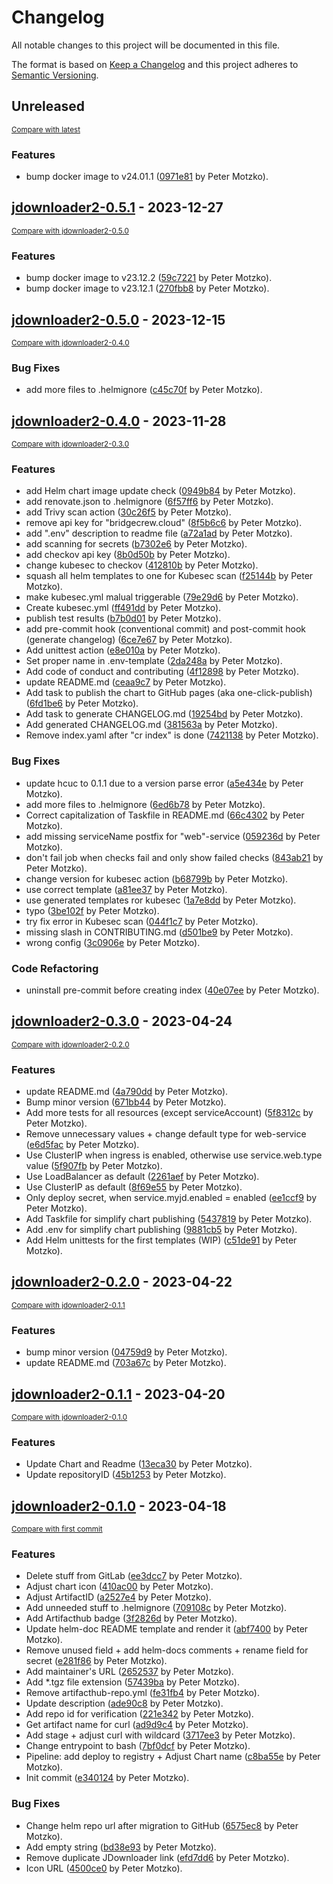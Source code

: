 # Changelog

All notable changes to this project will be documented in this file.

The format is based on [Keep a Changelog](http://keepachangelog.com/en/1.0.0/)
and this project adheres to [Semantic Versioning](http://semver.org/spec/v2.0.0.html).

<!-- insertion marker -->
## Unreleased

<small>[Compare with latest](https://github.com/pmoscode-helm/jdownloader2/compare/jdownloader2-0.5.1...HEAD)</small>

### Features

- bump docker image to v24.01.1 ([0971e81](https://github.com/pmoscode-helm/jdownloader2/commit/0971e81bcef06ad58d42df9ce24affda46a33811) by Peter Motzko).

<!-- insertion marker -->
## [jdownloader2-0.5.1](https://github.com/pmoscode-helm/jdownloader2/releases/tag/jdownloader2-0.5.1) - 2023-12-27

<small>[Compare with jdownloader2-0.5.0](https://github.com/pmoscode-helm/jdownloader2/compare/jdownloader2-0.5.0...jdownloader2-0.5.1)</small>

### Features

- bump docker image to v23.12.2 ([59c7221](https://github.com/pmoscode-helm/jdownloader2/commit/59c7221fd598d5d0769388cae8bf335ceb0c4089) by Peter Motzko).
- bump docker image to v23.12.1 ([270fbb8](https://github.com/pmoscode-helm/jdownloader2/commit/270fbb8ef50af852a1598425ca48fe4cba0e33ed) by Peter Motzko).

## [jdownloader2-0.5.0](https://github.com/pmoscode-helm/jdownloader2/releases/tag/jdownloader2-0.5.0) - 2023-12-15

<small>[Compare with jdownloader2-0.4.0](https://github.com/pmoscode-helm/jdownloader2/compare/jdownloader2-0.4.0...jdownloader2-0.5.0)</small>

### Bug Fixes

- add more files to .helmignore ([c45c70f](https://github.com/pmoscode-helm/jdownloader2/commit/c45c70feac262b0440a39d71940e7194eab7a559) by Peter Motzko).

## [jdownloader2-0.4.0](https://github.com/pmoscode-helm/jdownloader2/releases/tag/jdownloader2-0.4.0) - 2023-11-28

<small>[Compare with jdownloader2-0.3.0](https://github.com/pmoscode-helm/jdownloader2/compare/jdownloader2-0.3.0...jdownloader2-0.4.0)</small>

### Features

- add Helm chart image update check ([0949b84](https://github.com/pmoscode-helm/jdownloader2/commit/0949b84aff5a3c30823bbf4598c761cf9582344c) by Peter Motzko).
- add renovate.json to .helmignore ([6f57ff6](https://github.com/pmoscode-helm/jdownloader2/commit/6f57ff61bdb549b366914ee5a8d595f9c2545c57) by Peter Motzko).
- add Trivy scan action ([30c26f5](https://github.com/pmoscode-helm/jdownloader2/commit/30c26f54fb77920de97a78e5a14c4e59a1ccf5a6) by Peter Motzko).
- remove api key for "bridgecrew.cloud" ([8f5b6c6](https://github.com/pmoscode-helm/jdownloader2/commit/8f5b6c6b844eb6904e3d2a41fe12010ad5c35483) by Peter Motzko).
- add ".env" description to readme file ([a72a1ad](https://github.com/pmoscode-helm/jdownloader2/commit/a72a1ad8c9b8f667d35aed2d7b848373e61b6fe8) by Peter Motzko).
- add scanning for secrets ([b7302e6](https://github.com/pmoscode-helm/jdownloader2/commit/b7302e6ec9e7ad4c18ed7895e4d2c70692fd6735) by Peter Motzko).
- add checkov api key ([8b0d50b](https://github.com/pmoscode-helm/jdownloader2/commit/8b0d50b8e07346a1e9bca431e2e98fab23fbfaaa) by Peter Motzko).
- change kubesec to checkov ([412810b](https://github.com/pmoscode-helm/jdownloader2/commit/412810b8d2437c2c5d399e975effe525561f54c2) by Peter Motzko).
- squash all helm templates to one for Kubesec scan ([f25144b](https://github.com/pmoscode-helm/jdownloader2/commit/f25144bb7658633f7d7d34038e8e5c10f07fadf4) by Peter Motzko).
- make kubesec.yml malual triggerable ([79e29d6](https://github.com/pmoscode-helm/jdownloader2/commit/79e29d6d20b160a42eebcf3f66b2ca02195e8508) by Peter Motzko).
- Create kubesec.yml ([ff491dd](https://github.com/pmoscode-helm/jdownloader2/commit/ff491dd40c5e81188b89d4ca796151abacbc6a05) by Peter Motzko).
- publish test results ([b7b0d01](https://github.com/pmoscode-helm/jdownloader2/commit/b7b0d01b162b3522de2485d99d39e0c741a5dd02) by Peter Motzko).
- add pre-commit hook (conventional commit) and post-commit hook (generate changelog) ([6ce7e67](https://github.com/pmoscode-helm/jdownloader2/commit/6ce7e67c19b181e3ef3cf1aff96193cc10768029) by Peter Motzko).
- Add unittest action ([e8e010a](https://github.com/pmoscode-helm/jdownloader2/commit/e8e010ace4f95715a07764074686203122b1e3a3) by Peter Motzko).
- Set proper name in .env-template ([2da248a](https://github.com/pmoscode-helm/jdownloader2/commit/2da248ad5bf101a03b25fa74a979393d8842c055) by Peter Motzko).
- Add code of conduct and contributing ([4f12898](https://github.com/pmoscode-helm/jdownloader2/commit/4f128980552c4fe133b559b06ce639d60dec2f15) by Peter Motzko).
- update README.md ([ceaa9c7](https://github.com/pmoscode-helm/jdownloader2/commit/ceaa9c7f854b4363018c784a4f5f579fdfb37daa) by Peter Motzko).
- Add task to publish the chart to GitHub pages (aka one-click-publish) ([6fd1be6](https://github.com/pmoscode-helm/jdownloader2/commit/6fd1be6bd95809405213c843c942cd354ee8a103) by Peter Motzko).
- Add task to generate CHANGELOG.md ([19254bd](https://github.com/pmoscode-helm/jdownloader2/commit/19254bd5ad83dad3213ef826eb0607ce50f359cc) by Peter Motzko).
- Add generated CHANGELOG.md ([381563a](https://github.com/pmoscode-helm/jdownloader2/commit/381563aa43a68d6c921710733830bfb68a87def4) by Peter Motzko).
- Remove index.yaml after "cr index" is done ([7421138](https://github.com/pmoscode-helm/jdownloader2/commit/74211380cbfdcba249e0d34dd3dbe36da0615312) by Peter Motzko).

### Bug Fixes

- update hcuc to 0.1.1 due to a version parse error ([a5e434e](https://github.com/pmoscode-helm/jdownloader2/commit/a5e434ec52b8a662a35ab68bb2c817227ec8d8ec) by Peter Motzko).
- add more files to .helmignore ([6ed6b78](https://github.com/pmoscode-helm/jdownloader2/commit/6ed6b7889d17be2e09a85c7a06d772388f6bb7d3) by Peter Motzko).
- Correct capitalization of Taskfile in README.md ([66c4302](https://github.com/pmoscode-helm/jdownloader2/commit/66c4302650f0721a862a433aa094295e0d93366f) by Peter Motzko).
- add missing serviceName postfix for "web"-service ([059236d](https://github.com/pmoscode-helm/jdownloader2/commit/059236d98bea7ac033c02b21c654a7fefd973eaa) by Peter Motzko).
- don't fail job when checks fail and only show failed checks ([843ab21](https://github.com/pmoscode-helm/jdownloader2/commit/843ab215d2f40904e3867cbaada636c0bf056331) by Peter Motzko).
- change version for kubesec action ([b68799b](https://github.com/pmoscode-helm/jdownloader2/commit/b68799b59c09406d86fb12095791103b4581bdc7) by Peter Motzko).
- use correct template ([a81ee37](https://github.com/pmoscode-helm/jdownloader2/commit/a81ee378527dc5ef31d373bc9f8bbdfef4027704) by Peter Motzko).
- use generated templates ror kubesec ([1a7e8dd](https://github.com/pmoscode-helm/jdownloader2/commit/1a7e8dd27e163fb7020f7b8e3e60b5a5dc90db5e) by Peter Motzko).
- typo ([3be102f](https://github.com/pmoscode-helm/jdownloader2/commit/3be102f28c8b8fafd7760e693766c5f2f71d3bd8) by Peter Motzko).
- try fix error in Kubesec scan ([044f1c7](https://github.com/pmoscode-helm/jdownloader2/commit/044f1c716434eb697d89ddab4ded7df1e5ddde9b) by Peter Motzko).
- missing slash in CONTRIBUTING.md ([d501be9](https://github.com/pmoscode-helm/jdownloader2/commit/d501be9a405cb17fdf34d6d8b4273aec373b25b4) by Peter Motzko).
- wrong config ([3c0906e](https://github.com/pmoscode-helm/jdownloader2/commit/3c0906e59e08abbe4a8b3a32cb5a32439b8e3f2d) by Peter Motzko).

### Code Refactoring

- uninstall pre-commit before creating index ([40e07ee](https://github.com/pmoscode-helm/jdownloader2/commit/40e07ee922f0af42a1b921ca7ba207e9fb666de0) by Peter Motzko).

## [jdownloader2-0.3.0](https://github.com/pmoscode-helm/jdownloader2/releases/tag/jdownloader2-0.3.0) - 2023-04-24

<small>[Compare with jdownloader2-0.2.0](https://github.com/pmoscode-helm/jdownloader2/compare/jdownloader2-0.2.0...jdownloader2-0.3.0)</small>

### Features

- update README.md ([4a790dd](https://github.com/pmoscode-helm/jdownloader2/commit/4a790dd355c9e784fff669acfd37b39691d32d81) by Peter Motzko).
- Bump minor version ([671bb44](https://github.com/pmoscode-helm/jdownloader2/commit/671bb44f746f3da8409fb1057b952918b9cb85eb) by Peter Motzko).
- Add more tests for all resources (except serviceAccount) ([5f8312c](https://github.com/pmoscode-helm/jdownloader2/commit/5f8312cffba810bc86792cb5839eeebcf4127193) by Peter Motzko).
- Remove unnecessary values + change default type for web-service ([e6d5fac](https://github.com/pmoscode-helm/jdownloader2/commit/e6d5fac19f440618e9e70569aaeb23b9031a5000) by Peter Motzko).
- Use ClusterIP when ingress is enabled, otherwise use service.web.type value ([5f907fb](https://github.com/pmoscode-helm/jdownloader2/commit/5f907fb35179b6a568a7b22bdfc09d7d19c757b5) by Peter Motzko).
- Use LoadBalancer as default ([2261aef](https://github.com/pmoscode-helm/jdownloader2/commit/2261aefea5c127908a27b42220aa48d1459afdc5) by Peter Motzko).
- Use ClusterIP as default ([8f69e55](https://github.com/pmoscode-helm/jdownloader2/commit/8f69e551db079404cb8e0caf420d0e01447f8745) by Peter Motzko).
- Only deploy secret, when service.myjd.enabled = enabled ([ee1ccf9](https://github.com/pmoscode-helm/jdownloader2/commit/ee1ccf9775e1562c0eccd83dd43a4653c26fe48e) by Peter Motzko).
- Add Taskfile for simplify chart publishing ([5437819](https://github.com/pmoscode-helm/jdownloader2/commit/543781916bd025c4b25b1eb4350415915d62660a) by Peter Motzko).
- Add .env for simplify chart publishing ([9881cb5](https://github.com/pmoscode-helm/jdownloader2/commit/9881cb51a4420fbaaaa09a46454c2e1d1dd68810) by Peter Motzko).
- Add Helm unittests for the first templates (WIP) ([c51de91](https://github.com/pmoscode-helm/jdownloader2/commit/c51de914401af076d4417478e38749a2aa1f92ad) by Peter Motzko).

## [jdownloader2-0.2.0](https://github.com/pmoscode-helm/jdownloader2/releases/tag/jdownloader2-0.2.0) - 2023-04-22

<small>[Compare with jdownloader2-0.1.1](https://github.com/pmoscode-helm/jdownloader2/compare/jdownloader2-0.1.1...jdownloader2-0.2.0)</small>

### Features

- bump minor version ([04759d9](https://github.com/pmoscode-helm/jdownloader2/commit/04759d9d6e15c89424de89d9a39c00a3a645a8f9) by Peter Motzko).
- update README.md ([703a67c](https://github.com/pmoscode-helm/jdownloader2/commit/703a67cd55d6f4688868bdee84d3353e782c961d) by Peter Motzko).

## [jdownloader2-0.1.1](https://github.com/pmoscode-helm/jdownloader2/releases/tag/jdownloader2-0.1.1) - 2023-04-20

<small>[Compare with jdownloader2-0.1.0](https://github.com/pmoscode-helm/jdownloader2/compare/jdownloader2-0.1.0...jdownloader2-0.1.1)</small>

### Features

- Update Chart and Readme ([13eca30](https://github.com/pmoscode-helm/jdownloader2/commit/13eca309502ec4ad04167788b20a64673199ba82) by Peter Motzko).
- Update repositoryID ([45b1253](https://github.com/pmoscode-helm/jdownloader2/commit/45b1253cb6914d7a444c3b99f9cec5d2497b44e2) by Peter Motzko).

## [jdownloader2-0.1.0](https://github.com/pmoscode-helm/jdownloader2/releases/tag/jdownloader2-0.1.0) - 2023-04-18

<small>[Compare with first commit](https://github.com/pmoscode-helm/jdownloader2/compare/a380671a24b0691631682b0fc9eb63c8036d02fd...jdownloader2-0.1.0)</small>

### Features

- Delete stuff from GitLab ([ee3dcc7](https://github.com/pmoscode-helm/jdownloader2/commit/ee3dcc766523d527eaeb81792aedd80a6f53fdc9) by Peter Motzko).
- Adjust chart icon ([410ac00](https://github.com/pmoscode-helm/jdownloader2/commit/410ac00e32fec031af0140b7b7b451d5cdc03e61) by Peter Motzko).
- Adjust ArtifactID ([a2527e4](https://github.com/pmoscode-helm/jdownloader2/commit/a2527e42d4c565d5e3bb9259ca612747357cbb24) by Peter Motzko).
- Add unneeded stuff to .helmignore ([709108c](https://github.com/pmoscode-helm/jdownloader2/commit/709108c62c20ead4d70edf8bc1e75458ca646658) by Peter Motzko).
- Add Artifacthub badge ([3f2826d](https://github.com/pmoscode-helm/jdownloader2/commit/3f2826d3807c6536131031e1d8de4c48b14878dd) by Peter Motzko).
- Update helm-doc README template and render it ([abf7400](https://github.com/pmoscode-helm/jdownloader2/commit/abf74003c2b7593eeda686588be6e79e1c3f6834) by Peter Motzko).
- Remove unused field + add helm-docs comments + rename field for secret ([e281f86](https://github.com/pmoscode-helm/jdownloader2/commit/e281f86dbb9e7b60fcba2609ff9e33d9371b8787) by Peter Motzko).
- Add maintainer's URL ([2652537](https://github.com/pmoscode-helm/jdownloader2/commit/265253711f80d258e638f8648263f5c968d33935) by Peter Motzko).
- Add *.tgz file extension ([57439ba](https://github.com/pmoscode-helm/jdownloader2/commit/57439ba1f0b49f2449d579638664b468b3734ba6) by Peter Motzko).
- Remove artifacthub-repo.yml ([fe31fb4](https://github.com/pmoscode-helm/jdownloader2/commit/fe31fb45f8eff73990d1374fdee84d4de7069054) by Peter Motzko).
- Update description ([ade90c8](https://github.com/pmoscode-helm/jdownloader2/commit/ade90c85d78df3bdd90172e39963e8ac0941d4e9) by Peter Motzko).
- Add repo id for verification ([221e342](https://github.com/pmoscode-helm/jdownloader2/commit/221e3421acc6449701ae2db1ce30da40eff18281) by Peter Motzko).
- Get artifact name for curl ([ad9d9c4](https://github.com/pmoscode-helm/jdownloader2/commit/ad9d9c4025eb6707e9c53e87a83fd159e14d4a9b) by Peter Motzko).
- Add stage + adjust curl with wildcard ([3717ee3](https://github.com/pmoscode-helm/jdownloader2/commit/3717ee39607c581948ac33dddd180d9f674683b2) by Peter Motzko).
- Change entrypoint to bash ([7bf0dcf](https://github.com/pmoscode-helm/jdownloader2/commit/7bf0dcfd5fff13cbbe74716c6ce14ae887268f85) by Peter Motzko).
- Pipeline: add deploy to registry + Adjust Chart name ([c8ba55e](https://github.com/pmoscode-helm/jdownloader2/commit/c8ba55e6657fc0ac5d088ec81b0b2ff459c34a98) by Peter Motzko).
- Init commit ([e340124](https://github.com/pmoscode-helm/jdownloader2/commit/e3401240c7d9538e2f606dfb2a80462ce9f0914a) by Peter Motzko).

### Bug Fixes

- Change helm repo url after migration to GitHub ([6575ec8](https://github.com/pmoscode-helm/jdownloader2/commit/6575ec890eb217692b6ccef258061f6f15f50efb) by Peter Motzko).
- Add empty string ([bd38e93](https://github.com/pmoscode-helm/jdownloader2/commit/bd38e93b91e9cc74caf2824826c4c7538d42d39c) by Peter Motzko).
- Remove duplicate JDownloader link ([efd7dd6](https://github.com/pmoscode-helm/jdownloader2/commit/efd7dd638d9e69f33f4ae34e57df060fd39b88e3) by Peter Motzko).
- Icon URL ([4500ce0](https://github.com/pmoscode-helm/jdownloader2/commit/4500ce05e5a5313abfec1187af4fd92bb96326ce) by Peter Motzko).

